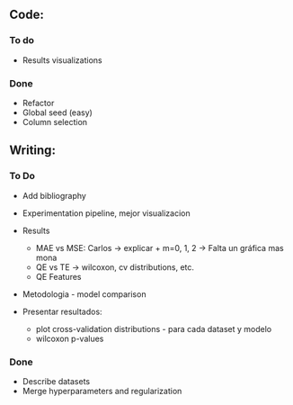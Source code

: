 

## Code:
### To do
 - Results visualizations

### Done
 - Refactor
 - Global seed (easy)
 - Column selection

## Writing:

### To Do 
 - Add bibliography

 - Experimentation pipeline, mejor visualizacion

 - Results
    - MAE vs MSE: Carlos -> explicar + m=0, 1, 2 -> Falta un gráfica mas mona
    - QE vs TE -> wilcoxon, cv distributions, etc.
    - QE Features
   
 - Metodologia - model comparison
 - Presentar resultados:
    - plot cross-validation distributions - para cada dataset y modelo
    - wilcoxon p-values



 ### Done
 - Describe datasets
 - Merge hyperparameters and regularization

